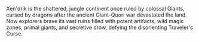 Xen'drik is the shattered, jungle continent once ruled by colossal Giants, cursed by dragons after the ancient Giant-Quori war devastated the land. Now explorers brave its vast ruins filled with potent artifacts, wild magic zones, primal giants, and secretive drow, defying the disorienting Traveler's Curse.